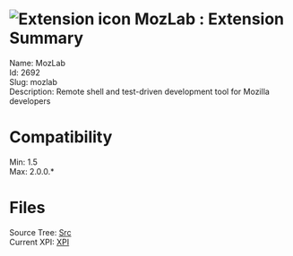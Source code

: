 # ![Extension icon](https://addons.thunderbird.net/static/img/addon-icons/default-64.png) MozLab : Extension Summary

Name: MozLab  
Id: 2692  
Slug: mozlab  
Description: Remote shell and test-driven development tool for Mozilla developers 
  

# Compatibility
Min: 1.5  
Max: 2.0.0.*  

# Files

Source Tree: [Src](C:/Dev/Thunderbird/ThunderKdB/xall/xOther/2692-mozlab/src)  
Current XPI: [XPI](C:/Dev/Thunderbird/ThunderKdB/xall/xOther/2692-mozlab/xpi)  



